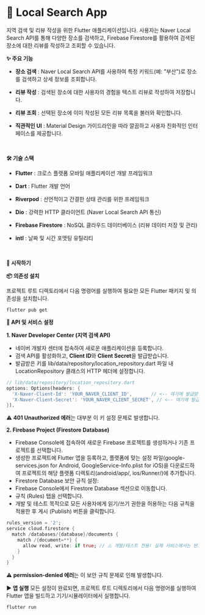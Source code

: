 # 📍 Local Search App
지역 검색 및 리뷰 작성을 위한 Flutter 애플리케이션입니다. 사용자는 Naver Local Search API를 통해 다양한 장소를 검색하고, Firebase Firestore를 활용하여 검색된 장소에 대한 리뷰를 작성하고 조회할 수 있습니다.

**✨ 주요 기능**
- **장소 검색** : Naver Local Search API를 사용하여 특정 키워드(예: "부산")로 장소를 검색하고 상세 정보를 조회합니다.

- **리뷰 작성** : 검색된 장소에 대한 사용자의 경험을 텍스트 리뷰로 작성하여 저장합니다.

- **리뷰 조회** : 선택된 장소에 이미 작성된 모든 리뷰 목록을 불러와 확인합니다.

- **직관적인 UI** : Material Design 가이드라인을 따라 깔끔하고 사용자 친화적인 인터페이스를 제공합니다.
<br>

**🛠 기술 스택**

- **Flutter** : 크로스 플랫폼 모바일 애플리케이션 개발 프레임워크

- **Dart** : Flutter 개발 언어

- **Riverpod** : 선언적이고 간결한 상태 관리를 위한 프레임워크

- **Dio** : 강력한 HTTP 클라이언트 (Naver Local Search API 통신)

- **Firebase Firestore** : NoSQL 클라우드 데이터베이스 (리뷰 데이터 저장 및 관리)

- **intl** : 날짜 및 시간 포맷팅 유틸리티
<br>

**🚀 시작하기**

**📦 의존성 설치**

프로젝트 루트 디렉토리에서 다음 명령어를 실행하여 필요한 모든 Flutter 패키지 및 의존성을 설치합니다.

`flutter pub get`

**🔑 API 및 서비스 설정**

**1. Naver Developer Center (지역 검색 API)**

- 네이버 개발자 센터에 접속하여 새로운 애플리케이션을 등록합니다.
- 검색 API를 활성화하고, **Client ID**와 **Client Secret**을 발급받습니다.
- 발급받은 키를 lib/data/repository/location_repository.dart 파일 내 LocationRepository 클래스의 HTTP 헤더에 설정합니다.

```dart
// lib/data/repository/location_repository.dart
options: Options(headers: {
  'X-Naver-Client-Id': 'YOUR_NAVER_CLIENT_ID',       // <-- 여기에 발급받은 Client ID 입력
  'X-Naver-Client-Secret': 'YOUR_NAVER_CLIENT_SECRET', // <-- 여기에 발급받은 Client Secret 입력
}),
```
⚠️ **401 Unauthorized 에러**는 대부분 이 키 설정 문제로 발생합니다.

**2. Firebase Project (Firestore Database)**

- Firebase Console에 접속하여 새로운 Firebase 프로젝트를 생성하거나 기존 프로젝트를 선택합니다.
- 생성한 프로젝트에 Flutter 앱을 등록하고, 플랫폼에 맞는 설정 파일(google-services.json for Android, GoogleService-Info.plist for iOS)을 다운로드하여 프로젝트의 해당 플랫폼 디렉토리(android/app/, ios/Runner/)에 추가합니다.
- Firestore Database 보안 규칙 설정:
- Firebase Console에서 Firestore Database 섹션으로 이동합니다.
- 규칙 (Rules) 탭을 선택합니다.
- 개발 및 테스트 목적으로 모든 사용자에게 읽기/쓰기 권한을 허용하는 다음 규칙을 적용한 후 게시 (Publish) 버튼을 클릭합니다.


```dart
rules_version = '2';
service cloud.firestore {
  match /databases/{database}/documents {
    match /{document=**} {
      allow read, write: if true; // ⚠️ 개발/테스트 전용! 실제 서비스에서는 반드시 보안 강화 필요
    }
  }
}
```
⚠️ **permission-denied 에러**는 이 보안 규칙 문제로 인해 발생합니다.
<br>

**▶️ 앱 실행**
모든 설정이 완료되면, 프로젝트 루트 디렉토리에서 다음 명령어를 실행하여 Flutter 앱을 빌드하고 기기/시뮬레이터에서 실행합니다.


`flutter run`